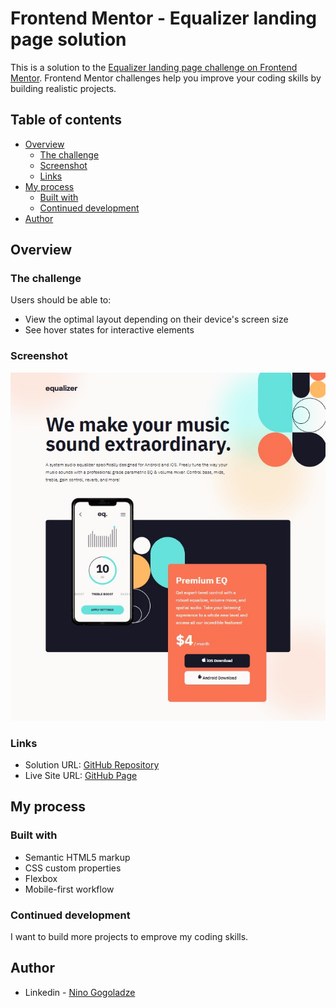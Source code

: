 # Frontend Mentor - Equalizer landing page solution

This is a solution to the [Equalizer landing page challenge on Frontend Mentor](https://www.frontendmentor.io/challenges/equalizer-landing-page-7VJ4gp3DE). Frontend Mentor challenges help you improve your coding skills by building realistic projects. 

## Table of contents

- [Overview](#overview)
  - [The challenge](#the-challenge)
  - [Screenshot](#screenshot)
  - [Links](#links)
- [My process](#my-process)
  - [Built with](#built-with)
  - [Continued development](#continued-development)
- [Author](#author)


## Overview

### The challenge

Users should be able to:

- View the optimal layout depending on their device's screen size
- See hover states for interactive elements

### Screenshot

![](./screenshot.jpg)


### Links

- Solution URL: [GitHub Repository](https://github.com/ninogogol/Equalizer-landing-page-solution)
- Live Site URL: [GitHub Page](https://ninogogol.github.io/Equalizer-landing-page-solution/)

## My process

### Built with

- Semantic HTML5 markup
- CSS custom properties
- Flexbox
- Mobile-first workflow


### Continued development

I want to build more projects to emprove my coding skills.


## Author

- Linkedin - [Nino Gogoladze](https://www.linkedin.com/in/nino-gogoladze-80a075227/)